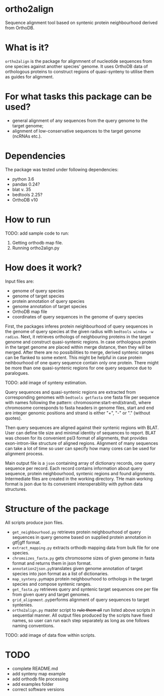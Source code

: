 # ortho2align
Sequence alignment tool based on syntenic protein neighbourhood derived from OrthoDB.

# What is it?
`ortho2align` is the package for alignmnent of nucleotide sequences from one species against another species' genome. It uses OrthoDB data of orthologous proteins to construct regions of quasi-synteny to utilise them as guides for alignment.

# For what tasks this package can be used?
* general alignment of any sequences from the query genome to the target genome;
* alignment of low-conservative sequences to the target genome (ncRNAs etc.).

# Dependencies
The package was tested under following dependencies:
* python 3.6
* pandas 0.24?
* blat v. 35
* bedtools 2.25?
* OrthoDB v10

# How to run
TODO: add sample code to run:
1. Getting orthodb map file.
2. Running ortho2align.py

# How does it work?
Input files are:
* genome of query species
* genome of target species
* protein annotation of query species
* genome annotation of target species
* OrthoDB map file
* coordinates of query sequences in the genome of query species

First, the packages inferes protein neighbourhood of query sequences in the genome of query species at the given radius with `bedtools window -w radius`. Next, it retrieves orthologs of neighbouring proteins in the target genome and construct quasi-syntenic regions. In case orthologous protein in the target genome are placed within merge distance, then they will be merged. After there are no possibilities to merge, derived syntenic ranges can be flanked to some extent. This might be helpful in case protein neihbourhood of one query sequence contain only one protein. There might be more than one quasi-syntenic regions for one query sequence due to paralogues.

TODO: add image of synteny estimation.

Query sequences and quasi-syntenic regions are extracted from corresponding genomes with `bedtools getfasta` one fasta file per sequence with names following the pattern: chromosome:start-end(strand), where chromosome corresponds to fasta headers in genome files, start and end are integer genomic positions and strand is either "+", "-" or "." (without quotes).

Then query sequences are aligned against their syntenic regions with BLAT. User can define tile size and minimal identity of sequences to report. BLAT was chosen for its convenient psl3 format of alignments, that provides exon-intron-like structure of aligned regions. Alignment of many sequences can take a lot of time so user can specify how many cores can be used for alignment process.

Main output file is a `json` containing array of dictionary records, one query sequence per record. Each record contains information about query sequence,
protein neighbourhood, syntenic regions and found alignments. Intermediate files are created in the working directory. THe main working format is json due to its convenient interoperability with python data structures.

# Structure of the package
All scripts produce json files.
* `get_neighbourhood.py` retrieves protein neighbourhood of query sequences in query genome based on supplied protein annotation in gtf|gff format.
* `extract_mapping.py` extracts orthodb mapping data from bulk file for one species.
* `chromsizes_fasta.py` gets chromosome sizes of given genome in fasta format and returns them in json format.
* `annotation2json.py`translates given genome annotation of target species into json format as a list of dictionaries.
* `map_synteny.py`maps protein neighbourhood to orthologs in the target species and compose syntenic ranges.
* `get_fasta.py` retrieves query and syntenic target sequences one per file from given query and target genomes.
* `grid_alignment.py`performs alignment of query sequences to target syntenies.
* `ortho2align.py` master script to ~~rule them all~~ run listed above scripts in sequential manner. All output files produced by the scripts have fixed names, so user can run each step separately as long as one follows naming conventions.

TODO: add image of data flow within scripts.

# TODO
* complete README.md
* add synteny map example
* add orthodb file processing
* add examples folder
* correct software versions
